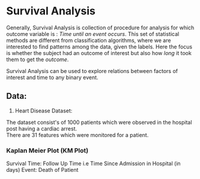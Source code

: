 # Survival Analysis

Generally, Survival Analysis is collection of procedure for analysis for which outcome variable is : *Time until an event  occurs*. 
This set of statistical methods are different from classification algorithms, where we are interested to find patterns among the data, given the labels. 
Here the focus is whether the subject had an outcome of interest but also how *long* it took them to get the *outcome*.  

Survival Analysis can be used to explore relations between factors of interest and time to any binary event.  

## Data:

1. Heart Disease Dataset:  

The dataset consist's of 1000 patients which were observed in the hospital post having a cardiac arrest.   
There are 31 features which were monitored for a patient. 

### Kaplan Meier Plot (KM Plot)

Survival Time: Follow Up Time i.e Time Since Admission in Hospital (in days) 
Event: Death of Patient 








